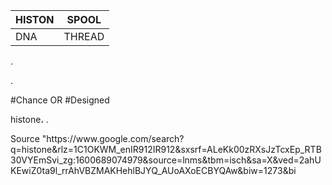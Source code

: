 | HISTON | SPOOL  |
|--------|--------|
| DNA    | THREAD |
<p>.
</p>
<p>.
</p>#Chance OR  #Designed
<p>
    histone، <a target="_blank" href="https://www.google.com/search?q=histone&rlz=1C1OKWM_enIR912IR912&sxsrf=ALeKk00zRXsJzTcxEp_RTB30VYEmSvi_zg:1600689074979&source=lnms&tbm=isch&sa=X&ved=2ahUKEwiZ0ta9l_rrAhVBZMAKHehlBJYQ_AUoAXoECBYQAw&biw=1273&bih=918"></a>. 
</p>Source
"https://www.google.com/search?q=histone&rlz=1C1OKWM_enIR912IR912&sxsrf=ALeKk00zRXsJzTcxEp_RTB30VYEmSvi_zg:1600689074979&source=lnms&tbm=isch&sa=X&ved=2ahUKEwiZ0ta9l_rrAhVBZMAKHehlBJYQ_AUoAXoECBYQAw&biw=1273&bi
